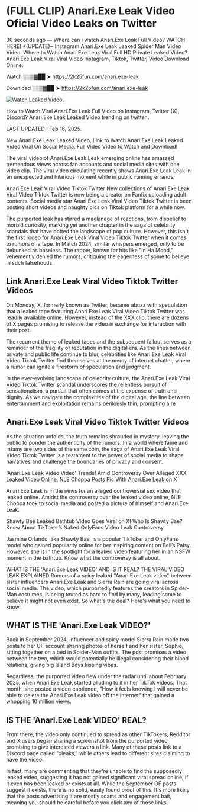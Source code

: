 # (FULL CLIP) Anari.Exe Leak Video Oficial Video Leaks on Twitter

30 seconds ago — Where can i watch Anari.Exe Leak Full Video? WATCH HERE! +(UPDATE)~ Instagram Anari.Exe Leak Leaked Spider Man Video Video. Where to Watch Anari.Exe Leak Viral Full HD Private Leaked Video? Anari.Exe Leak Viral Viral Video Instagram, Tiktok, Twitter, Video Download Online.

Watch ░░▒▓██ ➤ https://2k25fun.com/anari.exe-leak

Download ░░▒▓██ ➤ https://2k25fun.com/anari.exe-leak

[![Watch Leaked Video.](https://miro.medium.com/v2/resize:fit:828/format:webp/1*cilzJN44JGOrTw9NJCrNHA.gif "Watch Leaked Video")](https://2k25fun.com/anari.exe-leak)

How to Watch Viral Anari.Exe Leak Full Video on Instagram, Twitter (X), Discord? Anari.Exe Leak Leaked Video trending on twitter...

LAST UPDATED : Feb 16, 2025.

New Anari.Exe Leak Leaked Video, Link to Watch Anari.Exe Leak Leaked Video Viral On Social Media. Full Video Video to Watch and Download!

The viral video of Anari.Exe Leak Leak emerging online has amassed tremendous views across fan accounts and social media sites with one video clip. The viral video circulating recently shows Anari.Exe Leak Leak in an unexpected and hilarious moment while in public running errands.

Anari.Exe Leak Viral Video Tiktok Twitter New collections of Anari.Exe Leak Viral Video Tiktok Twitter is now being a creator on Fanfix uploading adult contents. Social media star Anari.Exe Leak Viral Video Tiktok Twitter is been posting short videos and naughty pics on Tiktok platform for a while now.

The purported leak has stirred a maelanage of reactions, from disbelief to morbid curiosity, marking yet another chapter in the saga of celebrity scandals that have dotted the landscape of pop culture. However, this isn't the first rodeo for Anari.Exe Leak Viral Video Tiktok Twitter when it comes to rumors of a tape. In March 2024, similar whispers emerged, only to be debunked as baseless. The rapper, known for hits like "In Ha Mood," vehemently denied the rumors, critiquing the eagerness of some to believe in such falsehoods.

## Link Anari.Exe Leak Viral Video Tiktok Twitter Videos

On Monday, X, formerly known as Twitter, became abuzz with speculation that a leaked tape featuring Anari.Exe Leak Viral Video Tiktok Twitter was readily available online. However, instead of the XXX clip, there are dozens of X pages promising to release the video in exchange for interaction with their post.

The recurrent theme of leaked tapes and the subsequent fallout serves as a reminder of the fragility of reputation in the digital era. As the lines between private and public life continue to blur, celebrities like Anari.Exe Leak Viral Video Tiktok Twitter find themselves at the mercy of internet chatter, where a rumor can ignite a firestorm of speculation and judgment.

In the ever-evolving landscape of celebrity culture, the Anari.Exe Leak Viral Video Tiktok Twitter scandal underscores the relentless pursuit of sensationalism, a pursuit that often comes at the expense of truth and dignity. As we navigate the complexities of the digital age, the line between entertainment and exploitation remains perilously thin, prompting a re

##  Anari.Exe Leak Viral Video Tiktok Twitter Videos

As the situation unfolds, the truth remains shrouded in mystery, leaving the public to ponder the authenticity of the rumors. In a world where fame and infamy are two sides of the same coin, the saga of Anari.Exe Leak Viral Video Tiktok Twitter is a testament to the power of social media to shape narratives and challenge the boundaries of privacy and consent.

'Anari.Exe Leak Video Video' Trends! Amid Controversy Over Alleged XXX Leaked Video Online, NLE Choppa Posts Pic With Anari.Exe Leak on X

Anari.Exe Leak is in the news for an alleged controversial sex video that leaked online. Amidst the controversy over the leaked video online, NLE Choppa took to social media and posted a picture of himself and Anari.Exe Leak.

Shawty Bae Leaked Bathtub Video Goes Viral on X! Who Is Shawty Bae? Know About TikToker’s Naked OnlyFans Video Leak Controversy

Jasmine Orlando, aka Shawty Bae, is a popular TikToker and OnlyFans model who gained popularity online for her inspiring content on Bell’s Palsy. However, she is in the spotlight for a leaked video featuring her in an NSFW moment in the bathtub. Know what the controversy is all about.

WHAT IS THE 'Anari.Exe Leak VIDEO' AND IS IT REAL? THE VIRAL VIDEO LEAK EXPLAINED Rumors of a spicy leaked "Anari.Exe Leak video" between sister influencers Anari.Exe Leak and Sierra Rain are going viral across social media. The video, which purportedly features the creators in Spider-Man costumes, is being touted as hard to find by many, leading some to believe it might not even exist. So what's the deal? Here's what you need to know.

## WHAT IS THE 'Anari.Exe Leak VIDEO?'

Back in September 2024, influencer and spicy model Sierra Rain made two posts to her OF account sharing photos of herself and her sister, Sophie, sitting together on a bed in Spider-Man outfits. The post promises a video between the two, which would potentially be illegal considering their blood relations, giving big Island Boys kissing vibes.

Regardless, the purported video flew under the radar until about February 2025, when Anari.Exe Leak started alluding to it in her TikTok videos. That month, she posted a video captioned, "How it feels knowing I will never be able to delete the Anari.Exe Leak video off the internet" that gained a whopping 10 million views.

## IS THE 'Anari.Exe Leak VIDEO' REAL?

From there, the video only continued to spread as other TikTokers, Redditor and X users began sharing a screenshot from the purported video, promising to give interested viewers a link. Many of these posts link to a Discord page called "xleaks," while others lead to different sites claiming to have the video.

In fact, many are commenting that they're unable to find the supposedly leaked video, suggesting it has not gained significant viral spread online, if it even has been leaked or exists at all. While the September OF posts suggest it exists, there is no solid, easily found proof of this. It's more likely that the posts advertising it are mostly scams and engagement bait, meaning you should be careful before you click any of those links.